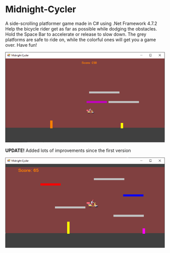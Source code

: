 # Midnight-Cycler
A side-scrolling platformer game made in C# using .Net Framework 4.7.2 
Help the bicycle rider get as far as possible while dodging the obstacles.
Hold the Space Bar to accelerate or release to slow down.
The grey platforms are safe to ride on, while the colorful ones will get you a game over.
Have fun!

![alt text](https://raw.githubusercontent.com/StanciuMihai/Midnight-Cycler/master/preview.png)

**UPDATE!** Added lots of improvements since the first version

![alt text](https://raw.githubusercontent.com/StanciuMihai/Midnight-Cycler/master/preview2.png)
